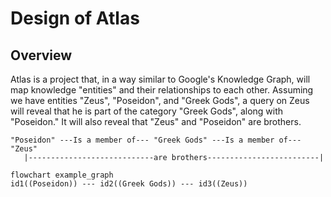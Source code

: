 # Design of Atlas

## Overview

Atlas is a project that, in a way similar to Google's Knowledge Graph, will map knowledge "entities" and their
relationships to each other. Assuming we have entities "Zeus", "Poseidon", and "Greek Gods", a query on Zeus
will reveal that he is part of the category "Greek Gods", along with "Poseidon." It will also reveal that 
"Zeus" and "Poseidon" are brothers. 

```
"Poseidon" ---Is a member of--- "Greek Gods" ---Is a member of--- "Zeus"
   |----------------------------are brothers-------------------------|  
```

```mermaid
flowchart example_graph
id1((Poseidon)) --- id2((Greek Gods)) --- id3((Zeus))
```
